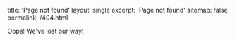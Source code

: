 title: 'Page not found'
layout: single
excerpt: 'Page not found'
sitemap: false
permalink: /404.html

Oops! We've lost our way!

<script type="text/javascript">
  var GOOG_FIXURL_LANG = 'en';
  var GOOG_FIXURL_SITE = '{{ site.url }}'
</script>
<script type="text/javascript"
  src="//linkhelp.clients.google.com/tbproxy/lh/wm/fixurl.js">
</script>
